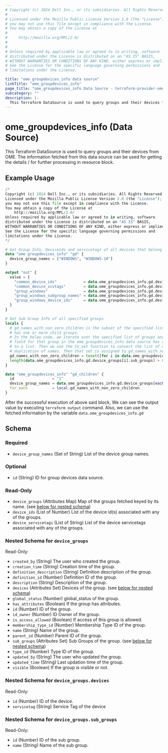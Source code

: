 ```yaml
---
# Copyright (c) 2024 Dell Inc., or its subsidiaries. All Rights Reserved.
# 
# Licensed under the Mozilla Public License Version 2.0 (the "License");
# you may not use this file except in compliance with the License.
# You may obtain a copy of the License at
# 
#     http://mozilla.org/MPL/2.0/
# 
# 
# Unless required by applicable law or agreed to in writing, software
# distributed under the License is distributed on an "AS IS" BASIS,
# WITHOUT WARRANTIES OR CONDITIONS OF ANY KIND, either express or implied.
# See the License for the specific language governing permissions and
# limitations under the License.

title: "ome_groupdevices_info data source"
linkTitle: "ome_groupdevices_info"
page_title: "ome_groupdevices_info Data Source - terraform-provider-ome"
subcategory: ""
description: |-
  This Terraform DataSource is used to query groups and their devices from OME. The information fetched from this data source can be used for getting the details / for further processing in resource block.
---
```


# ome_groupdevices_info (Data Source)

This Terraform DataSource is used to query groups and their devices from OME. The information fetched from this data source can be used for getting the details / for further processing in resource block.

## Example Usage

```terraform
/*
Copyright (c) 2024 Dell Inc., or its subsidiaries. All Rights Reserved.
Licensed under the Mozilla Public License Version 2.0 (the "License");
you may not use this file except in compliance with the License.
You may obtain a copy of the License at
    http://mozilla.org/MPL/2.0/
Unless required by applicable law or agreed to in writing, software
distributed under the License is distributed on an "AS IS" BASIS,
WITHOUT WARRANTIES OR CONDITIONS OF ANY KIND, either express or implied.
See the License for the specific language governing permissions and
limitations under the License.
*/

# Get Group Info, Deviceids and servicetags of all devices that belong to a specified list of groups
data "ome_groupdevices_info" "gd" {
  device_group_names = ["WINDOWS", "WINDOWS-10"]
}

output "out" {
  value = {
    "common_device_ids"            = data.ome_groupdevices_info.gd.device_ids,
    "common_device_scvtags"        = data.ome_groupdevices_info.gd.device_servicetags,
    "group_windows"                = data.ome_groupdevices_info.gd.device_groups["WINDOWS"],
    "group_windows_subgroup_names" = data.ome_groupdevices_info.gd.device_groups["WINDOWS"].sub_groups[*].name,
    "group_windows_device_ids"     = data.ome_groupdevices_info.gd.device_groups["WINDOWS"].devices[*].id,
  }
}

# Get Sub Group Info of all specified groups
locals {
  # gd_names_with_non_zero_children is the subset of the specified list of group names where the group
  # has one or more child groups.
  # In the below code, we iterate over the specified list of groups and check if the sub_groups
  # field for that group in the ome_groupdevices_info data source has any entries. If it does, then that name is added
  # to a list. Then we use the to_set function to convert the list of names to a set to ensure that there is no 
  # duplication of names. Then that set is assigned to gd_names_with_non_zero_children.
  gd_names_with_non_zero_children = toset([for i in data.ome_groupdevices_info.gd.device_group_names : i if
  length(data.ome_groupdevices_info.gd.device_groups[i].sub_groups) > 0])
}

data "ome_groupdevices_info" "gd_children" {
  id                 = "1"
  device_group_names = data.ome_groupdevices_info.gd.device_groups[each.key].sub_groups[*].name
  for_each           = local.gd_names_with_non_zero_children
}
```

After the successful execution of above said block, We can see the output value by executing `terraform output` command.
Also, we can use the fetched information by the variable `data.ome_groupdevices_info.gd`

<!-- schema generated by tfplugindocs -->
## Schema

### Required

- `device_group_names` (Set of String) List of the device group names.

### Optional

- `id` (String) ID for group devices data source.

### Read-Only

- `device_groups` (Attributes Map) Map of the groups fetched keyed by its name. (see [below for nested schema](#nestedatt--device_groups))
- `device_ids` (List of Number) List of the device id(s) associated with any of the groups.
- `device_servicetags` (List of String) List of the device servicetags associated with any of the groups.

<a id="nestedatt--device_groups"></a>
### Nested Schema for `device_groups`

Read-Only:

- `created_by` (String) The user who created the group.
- `creation_time` (String) Creation time of the group.
- `definition_description` (String) Definition description of the group.
- `definition_id` (Number) Definition ID of the group.
- `description` (String) Description of the group.
- `devices` (Attributes Set) Devices of the group. (see [below for nested schema](#nestedatt--device_groups--devices))
- `global_status` (Number) global_status of the group.
- `has_attributes` (Boolean) If the group has attributes.
- `id` (Number) ID of the group.
- `id_owner` (Number) ID Owner of the group.
- `is_access_allowed` (Boolean) If access of this group is allowed.
- `membership_type_id` (Number) Membership Type ID of the group.
- `name` (String) Name of the group.
- `parent_id` (Number) Parent ID of the group.
- `sub_groups` (Attributes Set) Sub Groups of the group. (see [below for nested schema](#nestedatt--device_groups--sub_groups))
- `type_id` (Number) Type ID of the group.
- `updated_by` (String) The user who updated the group.
- `updated_time` (String) Last updation time of the group.
- `visible` (Boolean) If the group is visible or not.

<a id="nestedatt--device_groups--devices"></a>
### Nested Schema for `device_groups.devices`

Read-Only:

- `id` (Number) ID of the device.
- `servicetag` (String) Service Tag of the device


<a id="nestedatt--device_groups--sub_groups"></a>
### Nested Schema for `device_groups.sub_groups`

Read-Only:

- `id` (Number) ID of the sub group.
- `name` (String) Name of the sub group.
